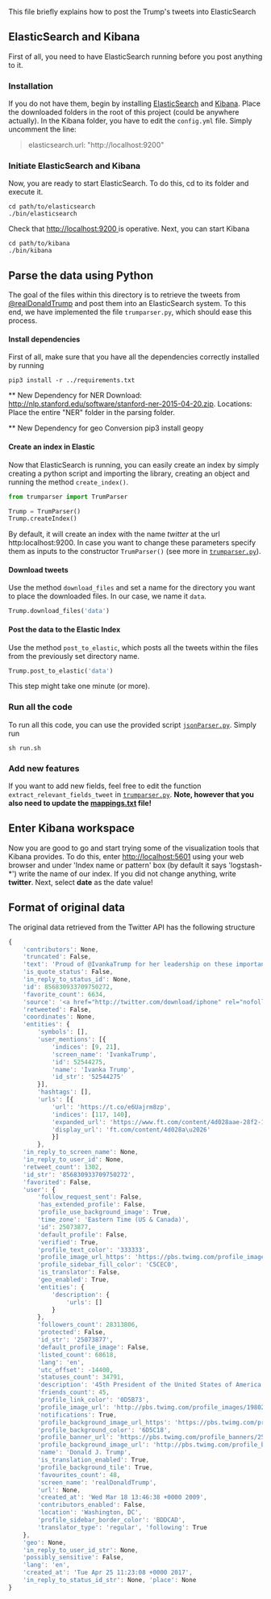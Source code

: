 This file briefly explains how to post the Trump's tweets into ElasticSearch

## ElasticSearch and Kibana

First of all, you need to have ElasticSearch running before you post anything to it.

### Installation

If you do not have them, begin by installing [ElasticSearch](https://www.elastic.co/products/elasticsearch) and [Kibana](https://www.elastic.co/products/kibana). Place the downloaded folders in the root of this project (could be anywhere actually). In the Kibana folder, you have to edit the `config.yml` file. Simply uncomment the line:
> elasticsearch.url: "http://localhost:9200"


### Initiate ElasticSearch and Kibana
Now, you are ready to start ElasticSearch. To do this, cd to its folder and execute it.

```
cd path/to/elasticsearch
./bin/elasticsearch
```

Check that [http://localhost:9200 ](http://localhost:9200 )is operative. Next, you can start Kibana

```
cd path/to/kibana
./bin/kibana
```

## Parse the data using Python

The goal of the files within this directory is to retrieve the tweets from [@realDonaldTrump](https://twitter.com/realdonaldtrump) and post them into an ElasticSearch system. To this end, we have implemented the file `trumparser.py`, which should ease this process.

#### Install dependencies

First of all, make sure that you have all the dependencies correctly installed by running
```
pip3 install -r ../requirements.txt
```

** New Dependency for NER
Download: http://nlp.stanford.edu/software/stanford-ner-2015-04-20.zip.
Locations: Place the entire "NER" folder in the parsing folder.

** New Dependency for geo Conversion
pip3 install geopy

#### Create an index in Elastic

Now that ElasticSearch is running, you can easily create an index by simply creating a python script and importing the library, creating an object and running the method `create_index()`.

```python
from trumparser import TrumParser

Trump = TrumParser()
Trump.createIndex()
```

By default, it will create an index with the name *twitter* at the url http:localhost:9200. In case you want to change these parameters specify them as inputs to the constructor `TrumParser()` (see more in [`trumparser.py`](trumparser.py)).

#### Download tweets
Use the method `download_files` and set a name for the directory you want to place the downloaded files. In our case, we name it `data`.

```python
Trump.download_files('data')
```

#### Post the data to the Elastic Index
Use the method `post_to_elastic`, which posts all the tweets within the files from the previously set directory name.

```python
Trump.post_to_elastic('data')
```

This step might take one minute (or more).

### Run all the code
To run all this code, you can use the provided script [`jsonParser.py`](jsonParser.py). Simply run

```
sh run.sh
```

### Add new features

If you want to add new fields, feel free to edit the function `extract_relevant_fields_tweet` in [`trumparser.py`](trumparser.py). **Note, however that you also need to update the [mappings.txt](mappings.txt) file!**


## Enter Kibana workspace

Now you are good to go and start trying some of the visualization tools that Kibana provides. To do this, enter [http://localhost:5601](http://localhost:5601) using your web browser and under 'Index name or pattern' box (by default it says 'logstash-*') write the name of our index. If you did not change anything, write **twitter**. Next, select **date** as the date value!


## Format of original data

The original data retrieved from the Twitter API has the following structure

```javascript
{
	'contributors': None,
	'truncated': False,
	'text': 'Proud of @IvankaTrump for her leadership on these important issues. Looking forward to hearing her peak at the W20! https://t.co/e6Uajrm8zp',
	'is_quote_status': False,
	'in_reply_to_status_id': None,
	'id': 856830933709750272,
	'favorite_count': 6634,
	'source': '<a href="http://twitter.com/download/iphone" rel="nofollow">Twitter for iPhone</a>',
	'retweeted': False,
	'coordinates': None,
	'entities': {
		'symbols': [],
		'user_mentions': [{
			'indices': [9, 21],
			'screen_name': 'IvankaTrump',
			'id': 52544275,
			'name': 'Ivanka Trump',
			'id_str': '52544275'
		}],
		'hashtags': [],
		'urls': [{
			'url': 'https://t.co/e6Uajrm8zp',
			'indices': [117, 140],
			'expanded_url': 'https://www.ft.com/content/4d028aae-28f2-11e7-bc4b-5528796fe35c?accessToken=zwAAAVulCgEgkc9NAoquKPIR59O8S1UoeW_jXA.MEYCIQDo7n1B6DRFfoNghad5hu27qKJp_kNnHuwgcZrwlShquQIhAOgwEKdMfkR6Q8aQW6IjBzEDTh04cx985L8ETZq8Oo8u&sharetype=gift',
			'display_url': 'ft.com/content/4d028a\u2026'
			}]
		},
	'in_reply_to_screen_name': None,
	'in_reply_to_user_id': None,
	'retweet_count': 1302,
	'id_str': '856830933709750272',
	'favorited': False,
	'user': {
		'follow_request_sent': False,
		'has_extended_profile': False,
		'profile_use_background_image': True,
		'time_zone': 'Eastern Time (US & Canada)',
		'id': 25073877,
		'default_profile': False,
		'verified': True,
		'profile_text_color': '333333',
		'profile_image_url_https': 'https://pbs.twimg.com/profile_images/1980294624/DJT_Headshot_V2_normal.jpg',
		'profile_sidebar_fill_color': 'C5CEC0',
		'is_translator': False,
		'geo_enabled': True,
		'entities': {
			'description': {
				'urls': []
			}
		},
		'followers_count': 28313806,
		'protected': False,
		'id_str': '25073877',
		'default_profile_image': False,
		'listed_count': 68618,
		'lang': 'en',
		'utc_offset': -14400,
		'statuses_count': 34791,
		'description': '45th President of the United States of America',
		'friends_count': 45,
		'profile_link_color': '0D5B73',
		'profile_image_url': 'http://pbs.twimg.com/profile_images/1980294624/DJT_Headshot_V2_normal.jpg',
		'notifications': True,
		'profile_background_image_url_https': 'https://pbs.twimg.com/profile_background_images/530021613/trump_scotland__43_of_70_cc.jpg',
		'profile_background_color': '6D5C18',
		'profile_banner_url': 'https://pbs.twimg.com/profile_banners/25073877/1489657715',
		'profile_background_image_url': 'http://pbs.twimg.com/profile_background_images/530021613/trump_scotland__43_of_70_cc.jpg',
		'name': 'Donald J. Trump',
		'is_translation_enabled': True,
		'profile_background_tile': True,
		'favourites_count': 48,
		'screen_name': 'realDonaldTrump',
		'url': None,
		'created_at': 'Wed Mar 18 13:46:38 +0000 2009',
		'contributors_enabled': False,
		'location': 'Washington, DC',
		'profile_sidebar_border_color': 'BDDCAD',
		'translator_type': 'regular', 'following': True
	},
	'geo': None,
	'in_reply_to_user_id_str': None,
	'possibly_sensitive': False,
	'lang': 'en',
	'created_at': 'Tue Apr 25 11:23:08 +0000 2017',
	'in_reply_to_status_id_str': None, 'place': None
}
```

